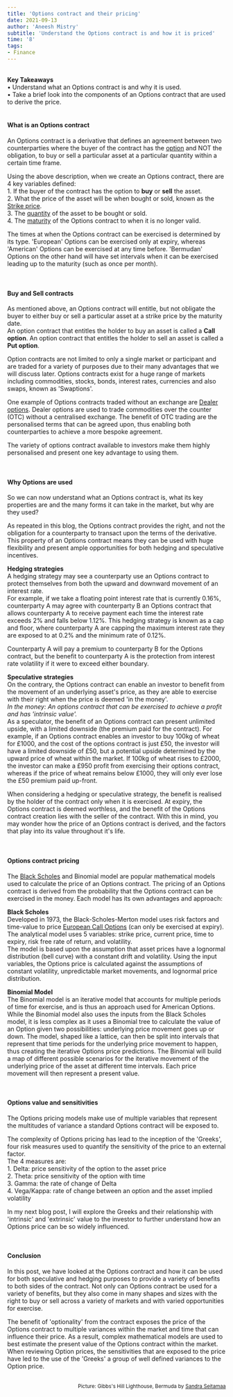 ```yaml
---
title: 'Options contract and their pricing'
date: 2021-09-13
author: 'Aneesh Mistry'
subtitle: 'Understand the Options contract is and how it is priced'
time: '8'
tags:
- Finance
---
```


<br>
<strong>Key Takeaways</strong><br>
&#8226; Understand what an Options contract is and why it is used.<br>
&#8226; Take a brief look into the components of an Options contract that are used to derive the price.<br>

<br>
<h4>What is an Options contract</h4>
<p>
An Options contract is a derivative that defines an agreement between two counterparties where the buyer of the contract has the <u>option</u> and NOT the obligation, to buy or sell a particular asset at a particular quantity within a certain time frame.
</p>
<p>
Using the above description, when we create an Options contract, there are 4 key variables defined:<br>
1. If the buyer of the contract has the option to <strong>buy</strong> or <strong>sell</strong> the asset.<br>
2. What the price of the asset will be when bought or sold, known as the <u>Strike price</u>.<br>
3. The <u>quantity</u> of the asset to be bought or sold.<br>
4. The <u>maturity</u> of the Options contract to when it is no longer valid.
</p>
<p>
The times at when the Options contract can be exercised is determined by its type. 'European' Options can be exercised only at expiry, whereas 'American' Options can be exercised at any time before. 'Bermudan' Options on the other hand will have set intervals when it can be exercised leading up to the maturity (such as once per month).
</p>

<br>
<h4>Buy and Sell contracts</h4>
<p>
As mentioned above, an Options contract will entitle, but not obligate the buyer to either buy or sell a particular asset at a strike price by the maturity date.<br>
An option contract that entitles the holder to buy an asset is called a <strong>Call option</strong>. An option contract that entitles the holder to sell an asset is called a <strong>Put option</strong>.
</p>
<p>
Option contracts are not limited to only a single market or participant and are traded for a variety of purposes due to their many advantages that we will discuss later.
Options contracts exist for a huge range of markets including commodities, stocks, bonds, interest rates, currencies and also swaps, known as 'Swaptions'.
</p>
<p>
One example of Options contracts traded without an exchange are <u>Dealer options</u>. Dealer options are used to trade commodities over the counter (OTC) without a centralised exchange. The benefit of OTC trading are the personalised terms that can be agreed upon, thus enabling both counterparties to achieve a more bespoke agreement. 
</p>
<p>
The variety of options contract available to investors make them highly personalised and present one key advantage to using them.
</p>
<br>
<h4>Why Options are used</h4>
<p>
So we can now understand what an Options contract is, what its key properties are and the many forms it can take in the market, but why are they used?
</p>
<p>
As repeated in this blog, the Options contract provides the right, and not the obligation for a counterparty to transact upon the terms of the derivative.<br>
This property of an Options contract means they can be used with huge flexibility and present ample opportunities for both hedging and speculative incentives. 
</p>
<p>
<strong>Hedging strategies</strong><br>
A hedging strategy may see a counterparty use an Options contract to protect themselves from both the upward and downward movement of an interest rate.<br>
For example, if we take a floating point interest rate that is currently 0.16%, counterparty A may agree with counterparty B an Options contract that allows counterparty A to receive payment each time the interest rate exceeds 2% and falls below 1.12%. This hedging strategy is known as a cap and floor, where counterparty A are capping the maximum interest rate they are exposed to at 0.2% and the minimum rate of 0.12%.
</p>
<p>
Counterparty A will pay a premium to counterparty B for the Options contract, but the benefit to counterparty A is the protection from interest rate volatility if it were to exceed either boundary. 
</p>
<p>
<strong>Speculative strategies</strong><br>
On the contrary, the Options contract can enable an investor to benefit from the movement of an underlying asset's price, as they are able to exercise with their right when the price is deemed 'in the money'.<br>
<i>In the money: An options contract that can be exercised to achieve a profit and has 'intrinsic value'.</i>
<br>
As a speculator, the benefit of an Options contract can present unlimited upside, with a limited downside (the premium paid for the contract). For example, if an Options contract enables an investor to buy 100kg of wheat for £1000, and the cost of the options contract is just £50, the investor will have a limited downside of £50, but a potential upside determined by the upward price of wheat within the market. If 100kg of wheat rises to £2000, the investor can make a £950 profit from exercising their options contract, whereas if the price of wheat remains below £1000, they will only ever lose the £50 premium paid up-front. 
</p>
<p>
When considering a hedging or speculative strategy, the benefit is realised by the holder of the contract only when it is exercised. At expiry, the Options contract is deemed worthless, and the benefit of the Options contract creation lies with the seller of the contract. With this in mind, you may wonder how the price of an Options contract is derived, and the factors that play into its value throughout it's life. 
</p>

<br>
<h4>Options contract pricing</h4>
<p>
The <a href="https://www.investopedia.com/terms/b/blackscholes.asp">Black Scholes</a> and Binomial model are popular mathematical models used to calculate the price of an Options contract. The pricing of an Options contract is derived from the probability that the Options contract can be exercised in the money. Each model has its own advantages and approach:
</p>
<p>
<strong>Black Scholes</strong><br>
Developed in 1973, the Black-Scholes-Merton model uses risk factors and time-value to price <u>European Call Options</u> (can only be exercised at expiry).<br>
The analytical model uses 5 variables: strike price, current price, time to expiry, risk free rate of return, and volatility.<br>
The model is based upon the assumption that asset prices have a lognormal distribution (bell curve) with a constant drift and volatility. Using the input variables, the Options price is calculated against the assumptions of constant volatility, unpredictable market movements, and lognormal price distribution.
</p>
<p>
<strong>Binomial Model</strong><br>
The Binomial model is an iterative model that accounts for multiple periods of time for exercise, and is thus an approach used for American Options. While the Binomial model also uses the inputs from the Black Scholes model, it is less complex as it uses a Binomial tree to calculate the value of an Option given two possibilities: underlying price movement goes up or down. The model, shaped like a lattice, can then be split into intervals that represent that time periods for the underlying price movement to happen, thus creating the iterative Options price predictions. The Binomial will build a map of different possible scenarios for the iterative movement of the underlying price of the asset at different time intervals. Each price movement will then represent a present value. 
</p>
<br>
<h4>Options value and sensitivities</h4>
<p>
The Options pricing models make use of multiple variables that represent the multitudes of variance a standard Options contract will be exposed to.
</p>
<p>
The complexity of Options pricing has lead to the inception of the 'Greeks', four risk measures used to quantify the sensitivity of the price to an external factor. <br>
The 4 measures are:<br>
1. Delta: price sensitivity of the option to the asset price<br>
2. Theta: price sensitivity of the option with time<br>
3. Gamma: the rate of change of Delta<br>
4. Vega/Kappa: rate of change between an option and the asset implied volatility<br>
</p>
<p>
In my next blog post, I will explore the Greeks and their relationship with 'intrinsic' and 'extrinsic' value to the investor to further understand how an Options price can be so widely influenced.
</p>

<br>
<h4>Conclusion</h4>
<p>
In this post, we have looked at the Options contract and how it can be used for both speculative and hedging purposes to provide a variety of benefits to both sides of the contract. Not only can Options contract be used for a variety of benefits, but they also come in many shapes and sizes with the right to buy or sell across a variety of markets and with varied opportunities for exercise.
</p>
<p>
The benefit of 'optionality' from the contract exposes the price of the Options contract to multiple variances within the market and time that can influence their price. As a result, complex mathematical models are used to best estimate the present value of the Options contract within the market. When reviewing Option prices, the sensitivities that are exposed to the price have led to the use of the 'Greeks' a group of well defined variances to the Option price. 
</p>

<br>
<small style="float: right;" >Picture: Gibbs's Hill Lighthouse, Bermuda by <a target="_blank" href="https://unsplash.com/@seitamaaphotography">Sandra Seitamaa</small></a><br>
